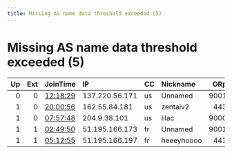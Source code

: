 ```yaml
---
title: Missing AS name data threshold exceeded (5)
---
```


# Missing AS name data threshold exceeded (5)

|   Up |   Ext | JoinTime                                                                                            | IP             | CC   | Nickname   |   ORp |   Dirp | Version   | Contact                  | OS    |   eFamMembers |
|-----:|------:|:----------------------------------------------------------------------------------------------------|:---------------|:-----|:-----------|------:|-------:|:----------|:-------------------------|:------|--------------:|
|    0 |     0 | [12:18:29](https://metrics.torproject.org/rs.html#details/153656C99C9851052BEB9589D686AD57EEA6A6B0) | 137.220.56.171 | us   | Unnamed    |  9001 |      0 | 0.4.4.6   | None                     | Linux |             1 |
|    1 |     0 | [20:00:56](https://metrics.torproject.org/rs.html#details/E9F6EA4598B068367B8EDA33C42ABA0CDDBC8DCF) | 162.55.84.181  | us   | zentaiv2   |   443 |      0 | 0.4.2.7   | torgruezi@protonmail.com | Linux |             1 |
|    1 |     0 | [07:57:48](https://metrics.torproject.org/rs.html#details/A3178254871634407639F5BE7641101783CB36A4) | 204.9.38.101   | us   | lilac      |  9000 |   9001 | 0.4.5.8   | admin at lilac dot nz    | Linux |             1 |
|    1 |     1 | [02:49:50](https://metrics.torproject.org/rs.html#details/0E04C8CEAE004F42EFF8C4C4DB98BF0772115FC9) | 51.195.166.173 | fr   | Unnamed    |  9001 |   9030 | 0.4.4.7   | None                     | Linux |             1 |
|    1 |     1 | [05:12:55](https://metrics.torproject.org/rs.html#details/C53BD72D32ECCC46FC57DA47EC51E8677A0479C9) | 51.195.166.197 | fr   | heeeyhoooo |   443 |     80 | 0.4.5.8   | michaelsuz@yandex.ru     | Linux |             1 |
